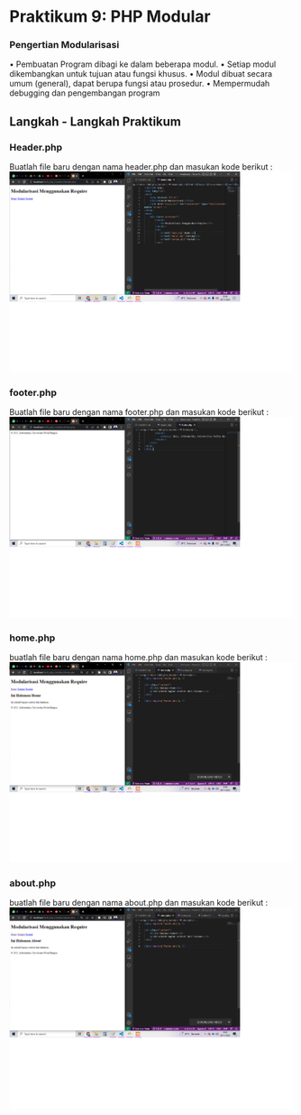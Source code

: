 # Praktikum 9: PHP Modular
### Pengertian Modularisasi
• Pembuatan Program dibagi ke dalam beberapa modul.
• Setiap modul dikembangkan untuk tujuan atau fungsi khusus.
• Modul dibuat secara umum (general), dapat berupa fungsi atau
prosedur.
• Mempermudah debugging dan pengembangan program
## Langkah - Langkah Praktikum
### Header.php
Buatlah file baru dengan nama header.php
dan masukan kode berikut :
![gambar1](screenshoot/ss1.png)
### footer.php
Buatlah file baru dengan nama footer.php
dan masukan kode berikut :
![gambar2](screenshoot/ss2.png)
### home.php
buatlah file baru dengan nama home.php
dan masukan kode berikut :
![gambar3](screenshoot/ss3.png)
### about.php
buatlah file baru dengan nama about.php
dan masukan kode berikut :
![gambar4](screenshoot/ss4.png)

